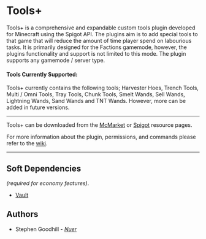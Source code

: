# Tools+
Tools+ is a comprehensive and expandable custom tools plugin developed for Minecraft using the Spigot API. The plugins aim is to add special tools to that game that will reduce the amount of time player spend on labourious tasks. It is primarily designed for the Factions gamemode, however, the plugins functionality and support is not limited to this mode. The plugin supports any gamemode / server type.

#### Tools Currently Supported:
Tools+ currently contains the following tools; Harvester Hoes, Trench Tools, Multi / Omni Tools, Tray Tools, Chunk Tools, Smelt Wands, Sell Wands, Lightning Wands, Sand Wands and TNT Wands. However, more can be added in future versions.

---

Tools+ can be downloaded from the [McMarket](https://www.mc-market.org/resources/7291/) or [Spigot](https://www.spigotmc.org/resources/tools.66897/) resource pages.

For more information about the plugin, permissions, and commands please refer to the [wiki](https://github.com/nbdSteve/ToolsPlus/wiki).

---

## Soft Dependencies
*(required for economy features)*.
* [Vault](https://www.spigotmc.org/resources/vault.34315/)

## Authors
* Stephen Goodhill - *[Nuer](https://nuer.dev)*
